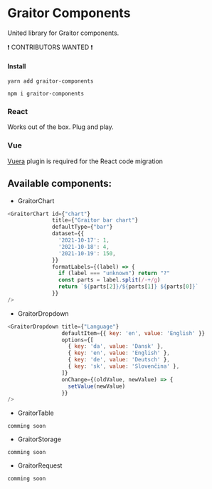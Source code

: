 # Graitor Components

United library for Graitor components.

:exclamation: CONTRIBUTORS WANTED :exclamation:

#### Install
```
yarn add graitor-components
```
```
npm i graitor-components
```


### React
Works out of the box. Plug and play.

### Vue
[Vuera](https://www.npmjs.com/package/vuera#react-in-vue---preferred-usage) plugin is required for the React code migration

## Available components:
- GraitorChart
```javascript
<GraitorChart id={"chart"}
              title={"Graitor bar chart"}
              defaultType={"bar"}
              dataset={{
                '2021-10-17': 1,
                '2021-10-18': 4,
                '2021-10-19': 150,
              }}
              formatLabels={(label) => {
                if (label === "unknown") return "?"
                const parts = label.split(/-+/g)
                return `${parts[2]}/${parts[1]} ${parts[0]}`
              }}
/>
```
- GraitorDropdown
```javascript
<GraitorDropdown title={"Language"}
                 defaultItem={{ key: 'en', value: 'English' }}
                 options={[
                   { key: 'da', value: 'Dansk' },
                   { key: 'en', value: 'English' },
                   { key: 'de', value: 'Deutsch' },
                   { key: 'sk', value: 'Slovenčina' },
                 ]}
                 onChange={(oldValue, newValue) => {
                   setValue(newValue)
                 }}
/>
```
- GraitorTable
```
comming soon
```
- GraitorStorage
```
comming soon
```
- GraitorRequest
```
comming soon
```